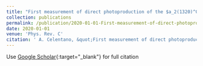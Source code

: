 ```yaml
---
title: "First measurement of direct photoproduction of the $a_2(1320)^0$ meson on the proton"
collection: publications
permalink: /publication/2020-01-01-First-measurement-of-direct-photoproduction-of-the-a_213200-meson-on-the-proton
date: 2020-01-01
venue: 'Phys. Rev. C'
citation: ' A. Celentano, &quot;First measurement of direct photoproduction of the $a_2(1320)^0$ meson on the proton.&quot; Phys. Rev. C, 2020.'
---
```

Use [Google Scholar](https://scholar.google.com/scholar?q=First+measurement+of+direct+photoproduction+of+the+$a_2(1320)^0$+meson+on+the+proton){:target="_blank"} for full citation
